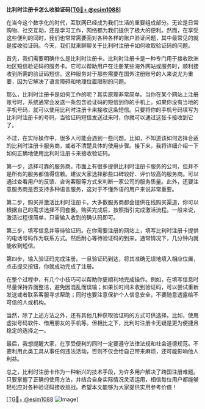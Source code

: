 **比利时注册卡怎么收验证码[[TG💪+ @esim1088](https://t.me/s/esim1088)]**

在当今这个数字化的时代，互联网已经成为我们生活的重要组成部分。无论是日常购物、社交互动，还是学习工作，网络都为我们提供了极大的便利。然而，在享受这些便利的同时，我们也常常需要面对各种各样的账户验证问题，其中最常见的就是接收验证码。今天，我们就来聊聊关于比利时注册卡如何收取验证码的问题。

首先，我们需要明确什么是比利时注册卡。比利时注册卡是一种专门用于接收欧洲地区短信验证码的服务卡。它可以帮助用户在注册某些海外网站或服务时，顺利接收到所需的验证码短信。这种服务对于那些需要在国外注册账号的人来说尤为重要，因为它解决了语言障碍和地理位置限制的问题。

那么，比利时注册卡是如何工作的呢？其实原理非常简单。当你在某个网站上注册账号时，系统通常会发送一条包含验证码的短信到你的手机上。如果你没有当地的手机号码，就可以使用比利时注册卡来接收这条短信。只要将你的手机号码填写为比利时注册卡的号码，当验证码短信发送过来时，你就可以通过这张卡接收到它了。

不过，在实际操作中，很多人可能会遇到一些问题。比如，不知道该如何选择合适的比利时注册卡服务商，或者不清楚具体的使用步骤。接下来，我将详细介绍一下如何正确地使用比利时注册卡来接收验证码。

第一步，选择可靠的服务商。市面上有很多提供比利时注册卡服务的公司，但并不是所有的服务都值得信赖。建议大家选择那些口碑较好、评价较高的服务商。可以通过查看用户的反馈、咨询客服等方式来判断一家公司的服务质量。此外，还要注意服务商是否支持多种语言服务，这对于不懂外语的用户来说非常重要。

第二步，购买并激活比利时注册卡。大多数服务商都会提供在线购买渠道，你可以根据自己的需求选择不同套餐。购买完成后，按照指引完成激活流程。一般来说，激活过程很简单，只需输入收到的确认码即可。

第三步，填写信息并等待验证码。在你需要注册的网站上，填写比利时注册卡提供的电话号码作为联系方式。然后耐心等待验证码的到来。通常情况下，几分钟内就能收到短信。

第四步，输入验证码完成注册。一旦验证码到达，将其准确无误地填入相应位置，点击提交按钮，你就成功完成了注册。

在整个过程中，有几个小技巧可以帮助你更顺利地完成操作。例如，在填写信息时尽量保持界面整洁，避免因混乱而误输；如果长时间未收到验证码，可以尝试重新发送或者联系客服寻求帮助；同时也要注意保护个人信息安全，不要随意透露给不可信的人或机构。

当然，除了上述方法之外，还有其他几种获取验证码的方式可供选择。比如，使用虚拟号码软件、借用朋友的手机等。但相比之下，比利时注册卡无疑是更为便捷且稳定的选择之一。

最后，我想提醒大家，在享受便利的同时一定要遵守法律法规和社会道德规范。不要利用此类工具从事任何违法活动，否则不仅会给自己带来麻烦，还可能影响他人利益。

总之，比利时注册卡作为一种新兴的技术手段，为许多用户解决了跨国注册难题。只要掌握了正确的使用方法，并结合自身实际情况灵活运用，相信每位用户都能够轻松应对各种验证码接收挑战。希望本文能够为大家提供实用参考价值！

[[TG💪+ @esim1088](https://t.me/s/esim1088) ![Image](https://i.postimg.cc/4NQfJmqS/Snipaste-2025-05-13-00-14-12.png)]